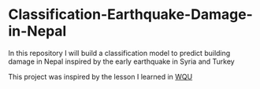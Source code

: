 # Classification-Earthquake-Damage-in-Nepal
In this repository I will build a classification model to predict building damage in Nepal inspired by the early earthquake in Syria and Turkey

This project was inspired by the lesson I learned in [WQU](https://www.wqu.edu/)
